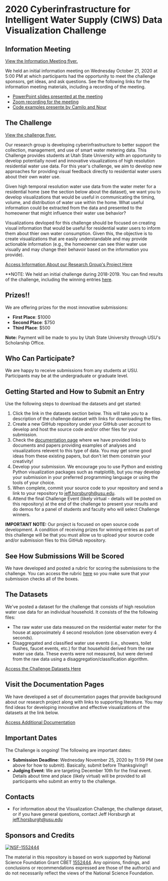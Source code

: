 # 2020 Cyberinfrastructure for Intelligent Water Supply (CIWS) Data Visualization Challenge

## Information Meeting

[View the Information Meeting flyer.](https://github.com/UCHIC/CIWS-VisChallenge/blob/master/2020_Challenge/doc/2020_Visualization_Challenge_Info_Meeting_Flyer.pdf)

We held an initial information meeting on Wednesday October 21, 2020 at 5:00 PM at which participants had the opportunity to meet the challenge sponsors, get ideas, and ask questions. See the following links for the information meeting materials, including a recording of the meeting.

* [PowerPoint slides presented at the meeting](https://usu.box.com/s/npedrgkl6mx1u0f4ayffzvun3xvnno4t)
* [Zoom recording for the meeting](https://usu.box.com/s/0nzelptxdhksgpwiyuyf3peeod6v8htx)
* [Code examples presente by Camilo and Nour](https://github.com/UCHIC/CIWS-VisChallenge/tree/master/2020_Challenge/examples)

## The Challenge

[View the challenge flyer.](https://github.com/UCHIC/CIWS-VisChallenge/blob/master/2020_Challenge/doc/2020_Visualization_Challenge_Flyer.pdf)

Our research group is developing cyberinfrastructure to better support the collection, management, and use of smart water metering data. This Challenge provides students at Utah State University with an opportunity to develop potentially novel and innovative visualizations of high resolution residential water use data. For this year's challenge, we aim to develop new approaches for providing visual feedback directly to residential water users about their own water use.

Given high temporal resolution water use data from the water meter for a residential home (see the section below about the dataset), we want you to develop visualizations that would be useful in communicating the timing, volume, and distribution of water use within the home. What useful information could be extracted from the data and presented to the homeowner that might influence their water use behavior?

Visualizations devloped for this challenge should be focused on creating visual information that would be useful for residential water users to inform them about thier own water consumption. Given this, the objective is to create visualizations that are easily understandable and may provide actionable information (e.g., the homeowner can see thier water use visually and may change their behavoir based on the information you provide).

[Access Information About our Research Group's Project Here](https://github.com/UCHIC/CIWS-VisChallenge/blob/master/doc/project_summary.md)

**NOTE: We held an initial challenge during 2018-2019. You can find results of the challenge, including the winning entries [here](https://github.com/UCHIC/CIWS-VisChallenge/tree/master/2018-2019_Challenge).

## Prizes!!

We are offering prizes for the most innovative submissions:

* **First Place**: $1000 
* **Second Place**: $750 
* **Third Place**: $500

**Note:** Payment will be made to you by Utah State University through USU's Scholarship Office.

## Who Can Participate?

We are happy to receive submissions from any students at USU. Participants may be at the undergraduate or graduate level.

## Getting Started and How to Submit an Entry

Use the following steps to download the datasets and get started:

1. Click the link in the datasets section below. This will take you to a description of the challenge dataset with links for downloading the files. 
2. Create a new GitHub repository under your GitHub user account to develop and host the source code and/or other files for your submission.
3. Check the [documentation page](https://github.com/UCHIC/CIWS-VisChallenge/blob/master/doc/relevant_literature.md) where we have provided links to documents and papers providing examples of analyses and visualizations relevent to this type of data. You may get some good ideas from these existing papers, but don't let them constrain your creativity!
4. Develop your submission. We encourage you to use Python and existing Python visualization packages such as matplotlib, but you may develop your submission in your preferred programming language or using the tools of your choice. 
5. When complete, commit your source code to your repository and send a link to your repository to jeff.horsburgh@usu.edu.
6. Attend the final Challenge Event (likely virtual - details will be posted on this repository) at the end of the challenge to present your results and do demos for a panel of students and faculty who will select Challenge winners.

**IMPORTANT NOTE:** Our project is focused on open source code development. A condition of receiving prizes for winning entries as part of this challenge will be that you must allow us to upload your source code and/or submission files to this GitHub repository. 

## See How Submissions Will be Scored

We have developed and posted a rubric for scoring the submissions to the challenge. You can access the rubric [here](https://github.com/UCHIC/CIWS-VisChallenge/tree/master/2020_Challenge/doc/Evaluation_Rubric.pdf) so you make sure that your submission checks all of the boxes.

## The Datasets

We've posted a dataset for the challenge that consists of high resolution water use data for an individual household. It consists of the the following files:

* The raw water use data measured on the residential water meter for the house at approximately 4 second resolution (one observation every 4 seconds).
* Disaggregated and classified water use events (i.e., showers, toilet flushes, faucet events, etc.) for that household derived from the raw water use data. These events were not measured, but were derived from the raw data using a disaggregation/classification algorithm.

[Access the Challenge Datasets Here](https://github.com/UCHIC/CIWS-VisChallenge/tree/master/2020_Challenge/data/readme.md)

## Visit the Documentation Pages

We have developed a set of documentation pages that provide background about our research project along with links to supporting literature. You may find ideas for developing innovative and effective visualizations of the datasets at the link below.

[Access Additional Documentation](https://github.com/UCHIC/CIWS-VisChallenge/blob/master/doc)

## Important Dates

The Challenge is ongoing! The following are important dates:

* **Submission Deadline**: Wednesday November 25, 2020 by 11:59 PM (see above for how to submit). Basically, submit before Thanksgiving!!
* **Judging Event**: We are targeting December 10th for the final event. Details about time and place (likely virtual) will be provided to all participants who submit an entry to the challenge.

## Contacts

* For information about the Visualization Challenge, the challenge dataset, or if you have general questions, contact Jeff Horsburgh at jeff.horsburgh@usu.edu

## Sponsors and Credits
[![NSF-1552444](https://img.shields.io/badge/NSF-1552444-blue.svg)](https://nsf.gov/awardsearch/showAward?AWD_ID=1552444)

The material in this repository is based on work supported by National Science Foundation Grant CBET [1552444](http://www.nsf.gov/awardsearch/showAward?AWD_ID=1552444). Any opinions, findings, and conclusions or recommendations expressed are those of the author(s) and do not necessarily reflect the views of the National Science Foundation.

